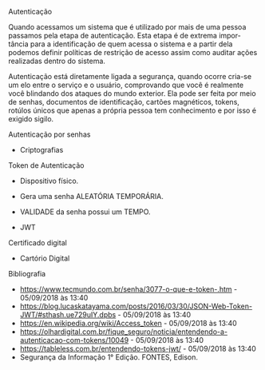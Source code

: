 Autenticação

Quando acessamos um sistema que é utilizado por mais de uma pessoa
passamos pela etapa de autenticação. Esta etapa é de extrema impor-
tância para a identificação de quem acessa o sistema e a partir dela
podemos definir políticas de restrição de acesso assim como auditar
ações realizadas dentro do sistema.

Autenticação está diretamente ligada a segurança, quando ocorre cria-se
um elo entre o serviço e o usuário, comprovando que você é realmente você
blindando dos ataques do mundo exterior. Ela pode ser feita por meio de 
senhas, documentos de identificação, cartões magnéticos, tokens, rotúlos
únicos que apenas a própria pessoa tem conhecimento e por isso é exigido
sigilo.


Autenticação por senhas

- Criptografias

Token de Autenticação

- Dispositivo físico.
- Gera uma senha ALEATÓRIA TEMPORÁRIA.
- VALIDADE da senha possui um TEMPO.

- JWT
 
Certificado digital

- Cartório Digital


Bibliografia

- https://www.tecmundo.com.br/senha/3077-o-que-e-token-.htm - 05/09/2018 às 13:40
- https://blog.lucaskatayama.com/posts/2016/03/30/JSON-Web-Token-JWT/#sthash.ue729uIY.dpbs - 05/09/2018 às 13:40
- https://en.wikipedia.org/wiki/Access_token - 05/09/2018 às 13:40
- https://olhardigital.com.br/fique_seguro/noticia/entendendo-a-autenticacao-com-tokens/10049 - 05/09/2018 às 13:40
- https://tableless.com.br/entendendo-tokens-jwt/ - 05/09/2018 às 13:40
- Segurança da Informação 1° Edição. FONTES, Edison.
